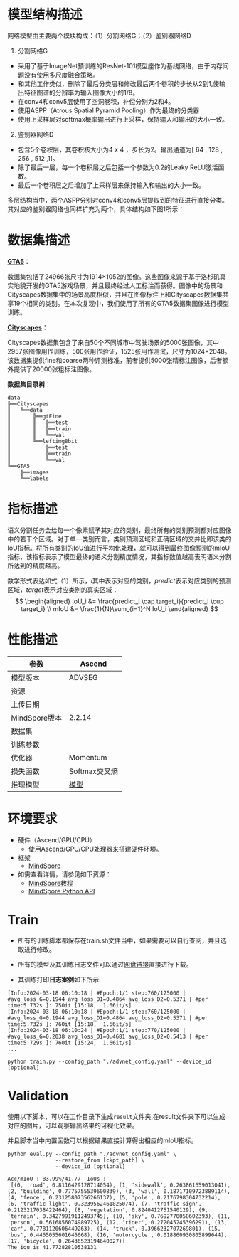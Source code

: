 # 模型结构描述

网络模型由主要两个模块构成：（1）分割网络G；（2）鉴别器网络D

1. 分割网络G

- 采用了基于ImageNet预训练的ResNet-101模型座作为基线网络，由于内存问题没有使用多尺度融合策略。
- 和其他工作类似，删除了最后分类层和修改最后两个卷积的步长从2到1,使输出特征图谱的分辨率为输入图像大小的1/8。
- 在conv4和conv5层使用了空洞卷积，补偿分别为2和4。
- 使用ASPP（Atrous Spatial Pyramid Pooling）作为最终的分类器
- 使用上采样层对softmax概率输出进行上采样，保持输入和输出的大小一致。

2. 鉴别器网络D

- 包含5个卷积层，其卷积核大小为4 x 4 ，步长为2。输出通道为[ 64 , 128 , 256 , 512 ,1]。
- 除了最后一层，每一个卷积层之后包括一个参数为0.2的Leaky ReLU激活函数。
- 最后一个卷积层之后增加了上采样层来保持输入和输出的大小一致。

多层结构当中，两个ASPP分别对conv4和conv5层提取到的特征进行直接分类。其对应的鉴别器网络也同样扩充为两个，具体结构如下图1所示：

# 数据集描述

**[GTA5](https://download.visinf.tu-darmstadt.de/data/from_games/)**：

数据集包括了24966张尺寸为1914×1052的图像。这些图像来源于基于洛杉矶真实地貌开发的GTA5游戏场景，并且最终经过人工标注而获得。图像中的场景和Cityscapes数据集中的场景高度相似，并且在图像标注上和Cityscapes数据集共享19个相同的类别。在本次复现中，我们使用了所有的GTA5数据集图像进行模型训练。

**[Cityscapes](https://www.cityscapes-dataset.com/)**：

Cityscapes数据集包含了来自50个不同城市中驾驶场景的5000张图像，其中2957张图像用作训练，500张用作验证，1525张用作测试，尺寸为1024×2048。该数据集提供fine和coarse两种评测标准，前者提供5000张精标注图像，后者额外提供了20000张粗标注图像。

**数据集目录树**：

```text
data  
╠══Cityscapes  
║   ╚══data  
║       ╠══gtFine  
║       ║   ╠══test  
║       ║   ╠══train  
║       ║   ╚══val  
║       ╚══leftimg8bit  
║           ╠══test  
║           ╠══train  
║           ╚══val  
╚══GTA5  
    ╠══images  
    ╚══labels  
```

# 指标描述

语义分割任务会给每一个像素赋予其对应的类别，最终所有的类别预测都对应图像中的若干个区域。对于单一类别而言，类别预测区域和正确区域的交并比即该类的IoU指标。将所有类别的IoU值进行平均化处理，就可以得到最终图像预测的mIoU指标，该指标表示了模型最终的语义分割精度情况，其指标数值越高表明语义分割所达到的精度越高。

数学形式表达如式（1）所示，$i$其中表示对应的类别，$predict$表示对应类别的预测区域，$target$表示对应类别的真实区域：
$$
\begin{aligned}
IoU_i &= \frac{predict_i \cap target_i}{predict_i \cup target_i} \\
mIoU &= \frac{1}{N}\sum_{i=1}^N IoU_i
\end{aligned}
$$

# 性能描述

| 参数          | Ascend                                                         | 
|-------------|----------------------------------------------------------------|
| 模型版本        | ADVSEG                                                         | 
| 资源          |                                                                | 
| 上传日期        |                                                                |   
| MindSpore版本 | 2.2.14                                                         | 
| 数据集         |                                                                |  
| 训练参数        |                                                                |     
| 优化器         | Momentum                                                       | 
| 损失函数        | Softmax交叉熵                                                     |
| 推理模型        | [模型](https://pan.baidu.com/s/1Vyotm7ZlPwC-2LCbmn1ATA?pwd=qoq3) | 

# 环境要求

- 硬件（Ascend/GPU/CPU）
    - 使用Ascend/GPU/CPU处理器来搭建硬件环境。
- 框架
    - [MindSpore](https://www.mindspore.cn/install/en)
- 如需查看详情，请参见如下资源：
    - [MindSpore教程](https://www.mindspore.cn/tutorials/zh-CN/master/index.html)
    - [MindSpore Python API](https://www.mindspore.cn/docs/api/zh-CN/master/index.html)

# Train

- 所有的训练脚本都保存在train.sh文件当中，如果需要可以自行查阅，并且选取进行修改。

- 所有的模型及其训练日志文件可以通过[网盘链接](https://pan.baidu.com/s/1Vyotm7ZlPwC-2LCbmn1ATA?pwd=qoq3)直接进行下载。

- 其训练打印**日志案例**如下所示:

```
[Info:2024-03-18 06:10:18 | #Epoch:1/1 step:760/125000 | #avg_loss_G=0.1944 avg_loss_D1=0.4864 avg_loss_D2=0.5371 | #per time:5.732s ]: 750it [15:18,  1.66it/s]
[Info:2024-03-18 06:10:18 | #Epoch:1/1 step:760/125000 | #avg_loss_G=0.1944 avg_loss_D1=0.4864 avg_loss_D2=0.5371 | #per time:5.732s ]: 760it [15:18,  1.66it/s]
[Info:2024-03-18 06:10:24 | #Epoch:1/1 step:770/125000 | #avg_loss_G=0.2038 avg_loss_D1=0.4681 avg_loss_D2=0.5413 | #per time:5.729s ]: 760it [15:24,  1.66it/s]
...
```

```shell
python train.py --config_path "./advnet_config.yaml" --device_id [optional]
```

# Validation

使用以下脚本，可以在工作目录下生成`result`文件夹,在result文件夹下可以生成对应的图片，可以观察输出结果的可视化效果。

并且脚本当中内置函数可以根据结果直接计算得出相应的mIoU指标。

```shell
python eval.py --config_path "./advnet_config.yaml" \
               --restore_from [ckpt_path] \
               --device_id [optional]
```

```text
Acc/mIoU : 83.99%/41.77	 IoUs :
 [(0, 'road', 0.8116429128714054), (1, 'sidewalk', 0.263861659013041), (2, 'building', 0.7775755539600839), (3, 'wall', 0.18717109723889114), (4, 'fence', 0.23125807356266137), (5, 'pole', 0.2176798304732214), (6, 'traffic light', 0.3239562461825074), (7, 'traffic sign', 0.2123217038422464), (8, 'vegetation', 0.8240412751540129), (9, 'terrain', 0.34279919112493745), (10, 'sky', 0.7692770058602393), (11, 'person', 0.5616856074989725), (12, 'rider', 0.272045245396291), (13, 'car', 0.7781120606449263), (14, 'truck', 0.3966232707269801), (15, 'bus', 0.4465055601646668), (16, 'motorcycle', 0.018860930805899644), (17, 'bicycle', 0.26436523194640027)]
The iou is 41.77282810538131
```



